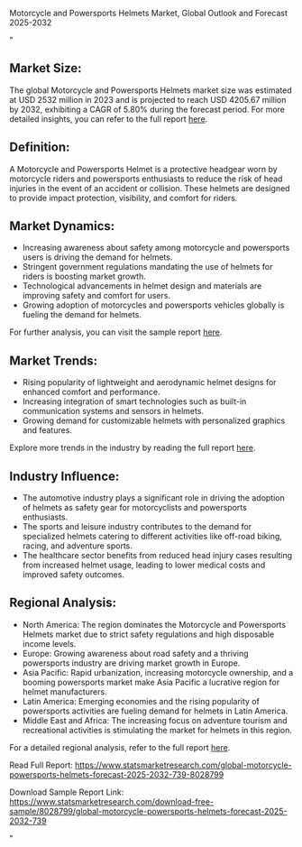 Motorcycle and Powersports Helmets Market, Global Outlook and Forecast 2025-2032 

"<html>
<h2>Market Size:</h2>
<p>The global Motorcycle and Powersports Helmets market size was estimated at USD 2532 million in 2023 and is projected to reach USD 4205.67 million by 2032, exhibiting a CAGR of 5.80% during the forecast period. For more detailed insights, you can refer to the full report <a href='https://www.statsmarketresearch.com/global-motorcycle-powersports-helmets-forecast-2025-2032-739-8028799'>here</a>.</p>

<h2>Definition:</h2>
<p>A Motorcycle and Powersports Helmet is a protective headgear worn by motorcycle riders and powersports enthusiasts to reduce the risk of head injuries in the event of an accident or collision. These helmets are designed to provide impact protection, visibility, and comfort for riders.</p>

<h2>Market Dynamics:</h2>
<ul>
    <li>Increasing awareness about safety among motorcycle and powersports users is driving the demand for helmets.</li>
    <li>Stringent government regulations mandating the use of helmets for riders is boosting market growth.</li>
    <li>Technological advancements in helmet design and materials are improving safety and comfort for users.</li>
    <li>Growing adoption of motorcycles and powersports vehicles globally is fueling the demand for helmets.</li>
</ul>
<p>For further analysis, you can visit the sample report <a href='https://www.statsmarketresearch.com/download-free-sample/8028799/global-motorcycle-powersports-helmets-forecast-2025-2032-739'>here</a>.</p>

<h2>Market Trends:</h2>
<ul>
    <li>Rising popularity of lightweight and aerodynamic helmet designs for enhanced comfort and performance.</li>
    <li>Increasing integration of smart technologies such as built-in communication systems and sensors in helmets.</li>
    <li>Growing demand for customizable helmets with personalized graphics and features.</li>
</ul>
<p>Explore more trends in the industry by reading the full report <a href='https://www.statsmarketresearch.com/global-motorcycle-powersports-helmets-forecast-2025-2032-739-8028799'>here</a>.</p>

<h2>Industry Influence:</h2>
<ul>
    <li>The automotive industry plays a significant role in driving the adoption of helmets as safety gear for motorcyclists and powersports enthusiasts.</li>
    <li>The sports and leisure industry contributes to the demand for specialized helmets catering to different activities like off-road biking, racing, and adventure sports.</li>
    <li>The healthcare sector benefits from reduced head injury cases resulting from increased helmet usage, leading to lower medical costs and improved safety outcomes.</li>
</ul>

<h2>Regional Analysis:</h2>
<ul>
    <li>North America: The region dominates the Motorcycle and Powersports Helmets market due to strict safety regulations and high disposable income levels.</li>
    <li>Europe: Growing awareness about road safety and a thriving powersports industry are driving market growth in Europe.</li>
    <li>Asia Pacific: Rapid urbanization, increasing motorcycle ownership, and a booming powersports market make Asia Pacific a lucrative region for helmet manufacturers.</li>
    <li>Latin America: Emerging economies and the rising popularity of powersports activities are fueling demand for helmets in Latin America.</li>
    <li>Middle East and Africa: The increasing focus on adventure tourism and recreational activities is stimulating the market for helmets in this region.</li>
</ul>
<p>For a detailed regional analysis, refer to the full report <a href='https://www.statsmarketresearch.com/global-motorcycle-powersports-helmets-forecast-2025-2032-739-8028799'>here</a>.</p>

<p>Read Full Report: <a href='https://www.statsmarketresearch.com/global-motorcycle-powersports-helmets-forecast-2025-2032-739-8028799'>https://www.statsmarketresearch.com/global-motorcycle-powersports-helmets-forecast-2025-2032-739-8028799</a></p>
<p>Download Sample Report Link: <a href='https://www.statsmarketresearch.com/download-free-sample/8028799/global-motorcycle-powersports-helmets-forecast-2025-2032-739'>https://www.statsmarketresearch.com/download-free-sample/8028799/global-motorcycle-powersports-helmets-forecast-2025-2032-739</a></p>
</html>"
